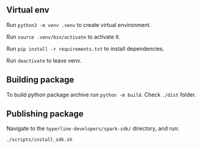 ## Virtual env
Run `python3 -m venv .venv` to create virtual environment.

Run `source .venv/bin/activate` to activate it.

Run `pip install -r requirements.txt` to install dependencies.

Run `deactivate` to leave venv.

## Building package
To build python package archive run `python -m build`. Check `./dist` folder.

## Publishing package
Navigate to the `hyperline-developers/spark-sdk/` directory, and run:
```
./scripts/install_sdk.sh
```
